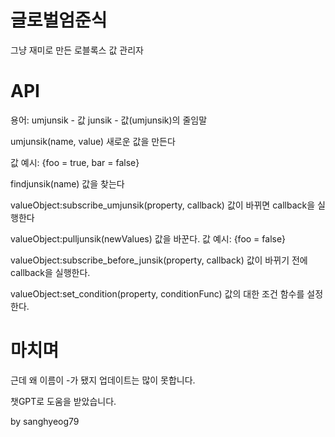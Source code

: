 # 글로벌엄준식

그냥 재미로 만든 로블록스 값 관리자

# API

용어:
umjunsik - 값
junsik - 값(umjunsik)의 줄임말

umjunsik(name, value)
새로운 값을 만든다

값 예시:
{foo = true, bar = false}

findjunsik(name)
값을 찾는다

valueObject:subscribe_umjunsik(property, callback)
값이 바뀌면 callback을 실행한다

valueObject:pulljunsik(newValues)
값을 바꾼다.
값 예시: {foo = false}

valueObject:subscribe_before_junsik(property, callback)
값이 바뀌기 전에 callback을 실행한다.

valueObject:set_condition(property, conditionFunc)
값의 대한 조건 함수를 설정한다.

# 마치며
근데 왜 이름이 -가 됐지
업데이트는 많이 못합니다.

챗GPT로 도움을 받았습니다.

by sanghyeog79
